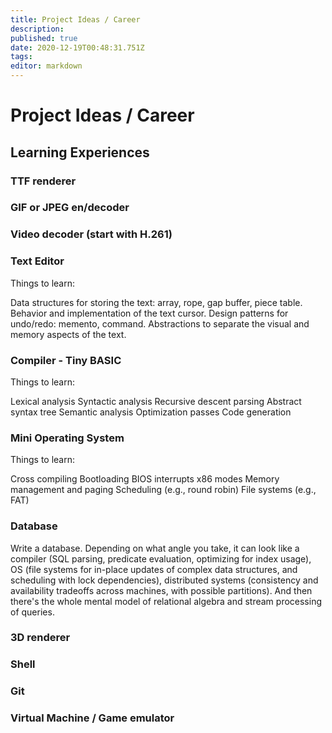 ```yaml
---
title: Project Ideas / Career
description: 
published: true
date: 2020-12-19T00:48:31.751Z
tags: 
editor: markdown
---
```


# Project Ideas / Career
## Learning Experiences


### TTF renderer
### GIF or JPEG en/decoder
### Video decoder (start with H.261)
### Text Editor
Things to learn:

Data structures for storing the text: array, rope, gap buffer, piece table.
Behavior and implementation of the text cursor.
Design patterns for undo/redo: memento, command.
Abstractions to separate the visual and memory aspects of the text.

### Compiler - Tiny BASIC
Things to learn:

Lexical analysis
Syntactic analysis
Recursive descent parsing
Abstract syntax tree
Semantic analysis
Optimization passes
Code generation

### Mini Operating System
Things to learn:

Cross compiling
Bootloading
BIOS interrupts
x86 modes
Memory management and paging
Scheduling (e.g., round robin)
File systems (e.g., FAT)

### Database
Write a database. Depending on what angle you take, it can look like a compiler (SQL parsing, predicate evaluation, optimizing for index usage), OS (file systems for in-place updates of complex data structures, and scheduling with lock dependencies), distributed systems (consistency and availability tradeoffs across machines, with possible partitions).
And then there's the whole mental model of relational algebra and stream processing of queries.

### 3D renderer

### Shell

### Git

### Virtual Machine / Game emulator